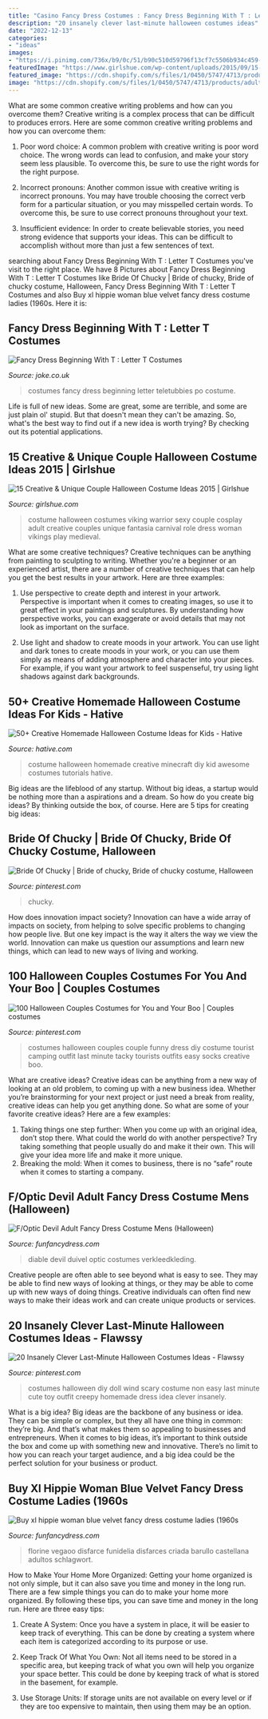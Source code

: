 ```yaml
---
title: "Casino Fancy Dress Costumes : Fancy Dress Beginning With T : Letter T Costumes"
description: "20 insanely clever last-minute halloween costumes ideas"
date: "2022-12-13"
categories:
- "ideas"
images:
- "https://i.pinimg.com/736x/b9/0c/51/b90c510d59796f13cf7c5506b934c459--scary-kids-halloween-costumes-diy-halloween.jpg"
featuredImage: "https://www.girlshue.com/wp-content/uploads/2015/09/15-Creative-Unique-Couple-Halloween-Costume-Ideas-2015-4.jpg"
featured_image: "https://cdn.shopify.com/s/files/1/0450/5747/4713/products/adult-teletubbies-po-costume-765079.png?v=1614939302"
image: "https://cdn.shopify.com/s/files/1/0450/5747/4713/products/adult-teletubbies-po-costume-765079.png?v=1614939302"
---
```



What are some common creative writing problems and how can you overcome them?
Creative writing is a complex process that can be difficult to produces errors. Here are some common creative writing problems and how you can overcome them:
1. Poor word choice: A common problem with creative writing is poor word choice. The wrong words can lead to confusion, and make your story seem less plausible. To overcome this, be sure to use the right words for the right purpose.

2. Incorrect pronouns: Another common issue with creative writing is incorrect pronouns. You may have trouble choosing the correct verb form for a particular situation, or you may misspelled certain words. To overcome this, be sure to use correct pronouns throughout your text.

3. Insufficient evidence: In order to create believable stories, you need strong evidence that supports your ideas. This can be difficult to accomplish without more than just a few sentences of text.

	

		
searching about Fancy Dress Beginning With T : Letter T Costumes you've visit to the right place. We have 8 Pictures about Fancy Dress Beginning With T : Letter T Costumes like Bride Of Chucky | Bride of chucky, Bride of chucky costume, Halloween, Fancy Dress Beginning With T : Letter T Costumes and also Buy xl hippie woman blue velvet fancy dress costume ladies (1960s. Here it is:
		
    
## Fancy Dress Beginning With T : Letter T Costumes

<img loading=lazy src="https://cdn.shopify.com/s/files/1/0450/5747/4713/products/adult-teletubbies-po-costume-765079.png?v=1614939302" onerror="this.onerror=null;this.src='https://tse3.mm.bing.net/th?id=OIP.cUbP_J79LFZW_N3vP98h0AHaLv&amp;pid=15.1';" alt="Fancy Dress Beginning With T : Letter T Costumes">

_Source: joke.co.uk_

>costumes fancy dress beginning letter teletubbies po costume. 

	

Life is full of new ideas. Some are great, some are terrible, and some are just plain ol' stupid. But that doesn't mean they can't be amazing. So, what's the best way to find out if a new idea is worth trying? By checking out its potential applications.

    
## 15 Creative &amp; Unique Couple Halloween Costume Ideas 2015 | Girlshue

<img loading=lazy src="https://www.girlshue.com/wp-content/uploads/2015/09/15-Creative-Unique-Couple-Halloween-Costume-Ideas-2015-4.jpg" onerror="this.onerror=null;this.src='https://tse2.mm.bing.net/th?id=OIP.A0qUyL0XmjIvcC7TVpLDegHaNV&amp;pid=15.1';" alt="15 Creative &amp; Unique Couple Halloween Costume Ideas 2015 | Girlshue">

_Source: girlshue.com_

>costume halloween costumes viking warrior sexy couple cosplay adult creative couples unique fantasia carnival role dress woman vikings play medieval. 

	

What are some creative techniques?
Creative techniques can be anything from painting to sculpting to writing. Whether you're a beginner or an experienced artist, there are a number of creative techniques that can help you get the best results in your artwork. Here are three examples:
1. Use perspective to create depth and interest in your artwork. Perspective is important when it comes to creating images, so use it to great effect in your paintings and sculptures. By understanding how perspective works, you can exaggerate or avoid details that may not look as important on the surface.

2. Use light and shadow to create moods in your artwork. You can use light and dark tones to create moods in your work, or you can use them simply as means of adding atmosphere and character into your pieces. For example, if you want your artwork to feel suspenseful, try using light shadows against dark backgrounds.

    
## 50+ Creative Homemade Halloween Costume Ideas For Kids - Hative

<img loading=lazy src="https://hative.com/wp-content/uploads/2014/03/costumes-for-kids/11-minecraft-for-kid-costume.jpg" onerror="this.onerror=null;this.src='https://tse1.mm.bing.net/th?id=OIP.5cAcvxbCAyjoVWuqE0CxHgHaJ4&amp;pid=15.1';" alt="50+ Creative Homemade Halloween Costume Ideas for Kids - Hative">

_Source: hative.com_

>costume halloween homemade creative minecraft diy kid awesome costumes tutorials hative. 

	

Big ideas are the lifeblood of any startup. Without big ideas, a startup would be nothing more than a aspirations and a dream. So how do you create big ideas? By thinking outside the box, of course. Here are 5 tips for creating big ideas: 

    
## Bride Of Chucky | Bride Of Chucky, Bride Of Chucky Costume, Halloween

<img loading=lazy src="https://i.pinimg.com/736x/3d/37/fa/3d37fa54153c6200bc881b0866417350.jpg" onerror="this.onerror=null;this.src='https://tse4.mm.bing.net/th?id=OIP.QrpOtDDaaRwNIdkuKSZ_kAHaMd&amp;pid=15.1';" alt="Bride Of Chucky | Bride of chucky, Bride of chucky costume, Halloween">

_Source: pinterest.com_

>chucky. 

	

How does innovation impact society?
Innovation can have a wide array of impacts on society, from helping to solve specific problems to changing how people live. But one key impact is the way it alters the way we view the world. Innovation can make us question our assumptions and learn new things, which can lead to new ways of living and working.

    
## 100 Halloween Couples Costumes For You And Your Boo | Couples Costumes

<img loading=lazy src="https://i.pinimg.com/736x/e5/09/50/e50950ea002334a9cbb7bbba81c5f195--halloween-couples-couple-halloween-costumes.jpg" onerror="this.onerror=null;this.src='https://tse1.mm.bing.net/th?id=OIP._Locupb9T6Ytqc0ijBQR6QHaK3&amp;pid=15.1';" alt="100 Halloween Couples Costumes for You and Your Boo | Couples costumes">

_Source: pinterest.com_

>costumes halloween couples couple funny dress diy costume tourist camping outfit last minute tacky tourists outfits easy socks creative boo. 

	

What are creative ideas?
Creative ideas can be anything from a new way of looking at an old problem, to coming up with a new business idea. Whether you’re brainstorming for your next project or just need a break from reality, creative ideas can help you get anything done. So what are some of your favorite creative ideas? Here are a few examples: 
1) Taking things one step further: When you come up with an original idea, don’t stop there. What could the world do with another perspective? Try taking something that people usually do and make it their own. This will give your idea more life and make it more unique. 
2) Breaking the mold: When it comes to business, there is no “safe” route when it comes to starting a company.

    
## F/Optic Devil Adult Fancy Dress Costume Mens (Halloween)

<img loading=lazy src="https://www.funfancydress.com/media/catalog/product/cache/1/image/1200x/040ec09b1e35df139433887a97daa66f/S/A/SANC_5768.jpg" onerror="this.onerror=null;this.src='https://tse4.mm.bing.net/th?id=OIP.ZvgTNK29ShSCwAceygviLQHaL3&amp;pid=15.1';" alt="F/Optic Devil Adult Fancy Dress Costume Mens (Halloween)">

_Source: funfancydress.com_

>diable devil duivel optic costumes verkleedkleding. 

	

Creative people are often able to see beyond what is easy to see. They may be able to find new ways of looking at things, or they may be able to come up with new ways of doing things. Creative individuals can often find new ways to make their ideas work and can create unique products or services.

    
## 20 Insanely Clever Last-Minute Halloween Costumes Ideas - Flawssy

<img loading=lazy src="https://i.pinimg.com/736x/b9/0c/51/b90c510d59796f13cf7c5506b934c459--scary-kids-halloween-costumes-diy-halloween.jpg" onerror="this.onerror=null;this.src='https://tse2.mm.bing.net/th?id=OIP.LVkRFzUkoDzJjgXaiZpdCwHaJ4&amp;pid=15.1';" alt="20 Insanely Clever Last-Minute Halloween Costumes Ideas - Flawssy">

_Source: pinterest.com_

>costumes halloween diy doll wind scary costume non easy last minute cute toy outfit creepy homemade dress idea clever insanely. 

	

What is a big idea?
Big ideas are the backbone of any business or idea. They can be simple or complex, but they all have one thing in common: they’re big. And that’s what makes them so appealing to businesses and entrepreneurs. When it comes to big ideas, it’s important to think outside the box and come up with something new and innovative. There’s no limit to how you can reach your target audience, and a big idea could be the perfect solution for your business or product.

    
## Buy Xl Hippie Woman Blue Velvet Fancy Dress Costume Ladies (1960s

<img loading=lazy src="https://www.funfancydress.com/media/catalog/product/cache/1/image/1200x/040ec09b1e35df139433887a97daa66f/S/A/SANC_3172.jpg" onerror="this.onerror=null;this.src='https://tse4.mm.bing.net/th?id=OIP.8vrsIRkpa2WGnZpgxeTXZwHaPr&amp;pid=15.1';" alt="Buy xl hippie woman blue velvet fancy dress costume ladies (1960s">

_Source: funfancydress.com_

>florine vegaoo disfarce funidelia disfarces criada barullo castellana adultos schlagwort. 

	

How to Make Your Home More Organized: Getting your home organized is not only simple, but it can also save you time and money in the long run.
There are a few simple things you can do to make your home more organized. By following these tips, you can save time and money in the long run. Here are three easy tips:
1. Create A System: Once you have a system in place, it will be easier to keep track of everything. This can be done by creating a system where each item is categorized according to its purpose or use.

2. Keep Track Of What You Own: Not all items need to be stored in a specific area, but keeping track of what you own will help you organize your space better. This could be done by keeping track of what is stored in the basement, for example.

3. Use Storage Units: If storage units are not available on every level or if they are too expensive to maintain, then using them may be an option.

